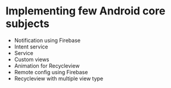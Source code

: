 # Implementing few Android core subjects
- Notification using Firebase
- Intent service
- Service
- Custom views
- Animation for Recycleview
- Remote config using Firebase
- Recycleview with multiple view type
